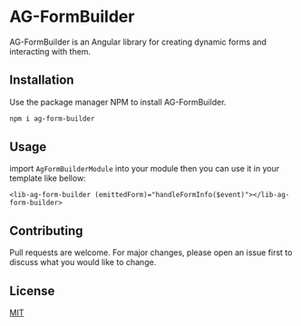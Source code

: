 # AG-FormBuilder

AG-FormBuilder is an Angular library for creating dynamic forms and interacting with them.

## Installation

Use the package manager NPM to install AG-FormBuilder.

```bash
npm i ag-form-builder
```

## Usage


import `AgFormBuilderModule` into your module
then you can use it in your template like bellow:
```
<lib-ag-form-builder (emittedForm)="handleFormInfo($event)"></lib-ag-form-builder>

```

## Contributing
Pull requests are welcome. For major changes, please open an issue first to discuss what you would like to change.


## License
[MIT](https://choosealicense.com/licenses/mit/)
